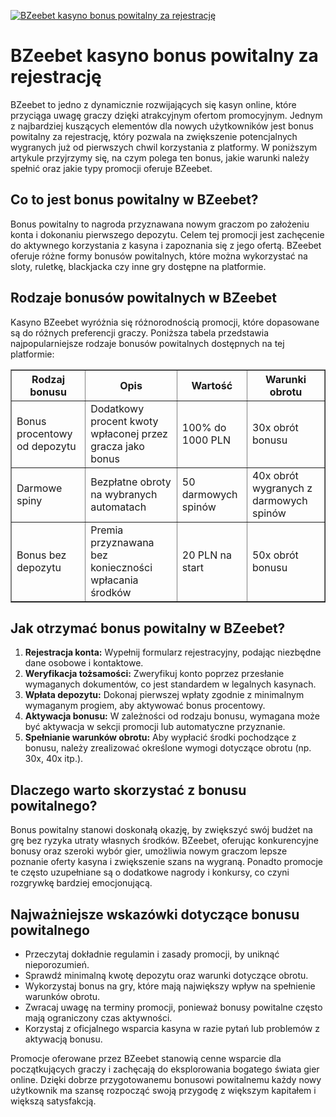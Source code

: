 [![BZeebet kasyno bonus powitalny za rejestrację](https://123-caf.pages.dev/gitsignup.png)](https://vrmoo.ru/Bt82HjjY)

<h1>BZeebet kasyno bonus powitalny za rejestrację</h1> <p>BZeebet to jedno z dynamicznie rozwijających się kasyn online, które przyciąga uwagę graczy dzięki atrakcyjnym ofertom promocyjnym. Jednym z najbardziej kuszących elementów dla nowych użytkowników jest bonus powitalny za rejestrację, który pozwala na zwiększenie potencjalnych wygranych już od pierwszych chwil korzystania z platformy. W poniższym artykule przyjrzymy się, na czym polega ten bonus, jakie warunki należy spełnić oraz jakie typy promocji oferuje BZeebet.</p>  <h2>Co to jest bonus powitalny w BZeebet?</h2> <p>Bonus powitalny to nagroda przyznawana nowym graczom po założeniu konta i dokonaniu pierwszego depozytu. Celem tej promocji jest zachęcenie do aktywnego korzystania z kasyna i zapoznania się z jego ofertą. BZeebet oferuje różne formy bonusów powitalnych, które można wykorzystać na sloty, ruletkę, blackjacka czy inne gry dostępne na platformie.</p>  <h2>Rodzaje bonusów powitalnych w BZeebet</h2> <p>Kasyno BZeebet wyróżnia się różnorodnością promocji, które dopasowane są do różnych preferencji graczy. Poniższa tabela przedstawia najpopularniejsze rodzaje bonusów powitalnych dostępnych na tej platformie:</p>  <table border="1" cellpadding="8" cellspacing="0" style="border-collapse: collapse; width: 100%;">   <thead>     <tr>       <th>Rodzaj bonusu</th>       <th>Opis</th>       <th>Wartość</th>       <th>Warunki obrotu</th>     </tr>   </thead>   <tbody>     <tr>       <td>Bonus procentowy od depozytu</td>       <td>Dodatkowy procent kwoty wpłaconej przez gracza jako bonus</td>       <td>100% do 1000 PLN</td>       <td>30x obrót bonusu</td>     </tr>     <tr>       <td>Darmowe spiny</td>       <td>Bezpłatne obroty na wybranych automatach</td>       <td>50 darmowych spinów</td>       <td>40x obrót wygranych z darmowych spinów</td>     </tr>     <tr>       <td>Bonus bez depozytu</td>       <td>Premia przyznawana bez konieczności wpłacania środków</td>       <td>20 PLN na start</td>       <td>50x obrót bonusu</td>     </tr>   </tbody> </table>  <h2>Jak otrzymać bonus powitalny w BZeebet?</h2> <ol>   <li><strong>Rejestracja konta:</strong> Wypełnij formularz rejestracyjny, podając niezbędne dane osobowe i kontaktowe.</li>   <li><strong>Weryfikacja tożsamości:</strong> Zweryfikuj konto poprzez przesłanie wymaganych dokumentów, co jest standardem w legalnych kasynach.</li>   <li><strong>Wpłata depozytu:</strong> Dokonaj pierwszej wpłaty zgodnie z minimalnym wymaganym progiem, aby aktywować bonus procentowy.</li>   <li><strong>Aktywacja bonusu:</strong> W zależności od rodzaju bonusu, wymagana może być aktywacja w sekcji promocji lub automatyczne przyznanie.</li>   <li><strong>Spełnianie warunków obrotu:</strong> Aby wypłacić środki pochodzące z bonusu, należy zrealizować określone wymogi dotyczące obrotu (np. 30x, 40x itp.).</li> </ol>  <h2>Dlaczego warto skorzystać z bonusu powitalnego?</h2> <p>Bonus powitalny stanowi doskonałą okazję, by zwiększyć swój budżet na grę bez ryzyka utraty własnych środków. BZeebet, oferując konkurencyjne bonusy oraz szeroki wybór gier, umożliwia nowym graczom lepsze poznanie oferty kasyna i zwiększenie szans na wygraną. Ponadto promocje te często uzupełniane są o dodatkowe nagrody i konkursy, co czyni rozgrywkę bardziej emocjonującą.</p>  <h2>Najważniejsze wskazówki dotyczące bonusu powitalnego</h2> <ul>   <li>Przeczytaj dokładnie regulamin i zasady promocji, by uniknąć nieporozumień.</li>   <li>Sprawdź minimalną kwotę depozytu oraz warunki dotyczące obrotu.</li>   <li>Wykorzystaj bonus na gry, które mają największy wpływ na spełnienie warunków obrotu.</li>   <li>Zwracaj uwagę na terminy promocji, ponieważ bonusy powitalne często mają ograniczony czas aktywności.</li>   <li>Korzystaj z oficjalnego wsparcia kasyna w razie pytań lub problemów z aktywacją bonusu.</li> </ul>  <p>Promocje oferowane przez BZeebet stanowią cenne wsparcie dla początkujących graczy i zachęcają do eksplorowania bogatego świata gier online. Dzięki dobrze przygotowanemu bonusowi powitalnemu każdy nowy użytkownik ma szansę rozpocząć swoją przygodę z większym kapitałem i większą satysfakcją.</p>
